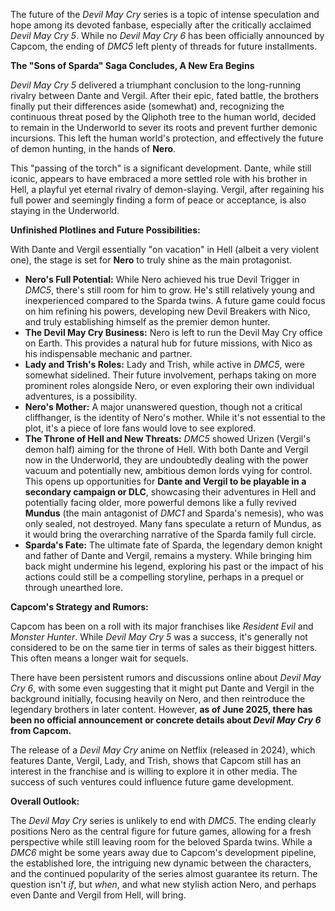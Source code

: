 The future of the *Devil May Cry* series is a topic of intense speculation and hope among its devoted fanbase, especially after the critically acclaimed *Devil May Cry 5*. While no *Devil May Cry 6* has been officially announced by Capcom, the ending of *DMC5* left plenty of threads for future installments.

**The "Sons of Sparda" Saga Concludes, A New Era Begins**

*Devil May Cry 5* delivered a triumphant conclusion to the long-running rivalry between Dante and Vergil. After their epic, fated battle, the brothers finally put their differences aside (somewhat) and, recognizing the continuous threat posed by the Qliphoth tree to the human world, decided to remain in the Underworld to sever its roots and prevent further demonic incursions. This left the human world's protection, and effectively the future of demon hunting, in the hands of **Nero**.

This "passing of the torch" is a significant development. Dante, while still iconic, appears to have embraced a more settled role with his brother in Hell, a playful yet eternal rivalry of demon-slaying. Vergil, after regaining his full power and seemingly finding a form of peace or acceptance, is also staying in the Underworld.

**Unfinished Plotlines and Future Possibilities:**

With Dante and Vergil essentially "on vacation" in Hell (albeit a very violent one), the stage is set for **Nero** to truly shine as the main protagonist.

* **Nero's Full Potential:** While Nero achieved his true Devil Trigger in *DMC5*, there's still room for him to grow. He's still relatively young and inexperienced compared to the Sparda twins. A future game could focus on him refining his powers, developing new Devil Breakers with Nico, and truly establishing himself as the premier demon hunter.
* **The Devil May Cry Business:** Nero is left to run the Devil May Cry office on Earth. This provides a natural hub for future missions, with Nico as his indispensable mechanic and partner.
* **Lady and Trish's Roles:** Lady and Trish, while active in *DMC5*, were somewhat sidelined. Their future involvement, perhaps taking on more prominent roles alongside Nero, or even exploring their own individual adventures, is a possibility.
* **Nero's Mother:** A major unanswered question, though not a critical cliffhanger, is the identity of Nero's mother. While it's not essential to the plot, it's a piece of lore fans would love to see explored.
* **The Throne of Hell and New Threats:** *DMC5* showed Urizen (Vergil's demon half) aiming for the throne of Hell. With both Dante and Vergil now in the Underworld, they are undoubtedly dealing with the power vacuum and potentially new, ambitious demon lords vying for control. This opens up opportunities for **Dante and Vergil to be playable in a secondary campaign or DLC**, showcasing their adventures in Hell and potentially facing older, more powerful demons like a fully revived **Mundus** (the main antagonist of *DMC1* and Sparda's nemesis), who was only sealed, not destroyed. Many fans speculate a return of Mundus, as it would bring the overarching narrative of the Sparda family full circle.
* **Sparda's Fate:** The ultimate fate of Sparda, the legendary demon knight and father of Dante and Vergil, remains a mystery. While bringing him back might undermine his legend, exploring his past or the impact of his actions could still be a compelling storyline, perhaps in a prequel or through unearthed lore.

**Capcom's Strategy and Rumors:**

Capcom has been on a roll with its major franchises like *Resident Evil* and *Monster Hunter*. While *Devil May Cry 5* was a success, it's generally not considered to be on the same tier in terms of sales as their biggest hitters. This often means a longer wait for sequels.

There have been persistent rumors and discussions online about *Devil May Cry 6*, with some even suggesting that it might put Dante and Vergil in the background initially, focusing heavily on Nero, and then reintroduce the legendary brothers in later content. However, **as of June 2025, there has been no official announcement or concrete details about *Devil May Cry 6* from Capcom.**

The release of a *Devil May Cry* anime on Netflix (released in 2024), which features Dante, Vergil, Lady, and Trish, shows that Capcom still has an interest in the franchise and is willing to explore it in other media. The success of such ventures could influence future game development.

**Overall Outlook:**

The *Devil May Cry* series is unlikely to end with *DMC5*. The ending clearly positions Nero as the central figure for future games, allowing for a fresh perspective while still leaving room for the beloved Sparda twins. While a *DMC6* might be some years away due to Capcom's development pipeline, the established lore, the intriguing new dynamic between the characters, and the continued popularity of the series almost guarantee its return. The question isn't *if*, but *when*, and what new stylish action Nero, and perhaps even Dante and Vergil from Hell, will bring.